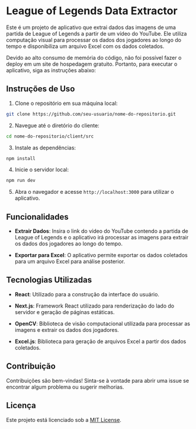 # League of Legends Data Extractor

Este é um projeto de aplicativo que extrai dados das imagens de uma partida de League of Legends a partir de um vídeo do YouTube. Ele utiliza computação visual para processar os dados dos jogadores ao longo do tempo e disponibiliza um arquivo Excel com os dados coletados.

Devido ao alto consumo de memória do código, não foi possível fazer o deploy em um site de hospedagem gratuito. Portanto, para executar o aplicativo, siga as instruções abaixo:

## Instruções de Uso

1. Clone o repositório em sua máquina local:

```bash
git clone https://github.com/seu-usuario/nome-do-repositorio.git
```

2. Navegue até o diretório do cliente:

```bash
cd nome-do-repositorio/client/src
```

3. Instale as dependências:

```bash
npm install
```

4. Inicie o servidor local:

```bash
npm run dev
```

5. Abra o navegador e acesse `http://localhost:3000` para utilizar o aplicativo.

## Funcionalidades

- **Extrair Dados**: Insira o link do vídeo do YouTube contendo a partida de League of Legends e o aplicativo irá processar as imagens para extrair os dados dos jogadores ao longo do tempo.
  
- **Exportar para Excel**: O aplicativo permite exportar os dados coletados para um arquivo Excel para análise posterior.

## Tecnologias Utilizadas

- **React**: Utilizado para a construção da interface do usuário.
  
- **Next.js**: Framework React utilizado para renderização do lado do servidor e geração de páginas estáticas.

- **OpenCV**: Biblioteca de visão computacional utilizada para processar as imagens e extrair os dados dos jogadores.

- **Excel.js**: Biblioteca para geração de arquivos Excel a partir dos dados coletados.

## Contribuição

Contribuições são bem-vindas! Sinta-se à vontade para abrir uma issue se encontrar algum problema ou sugerir melhorias.

## Licença

Este projeto está licenciado sob a [MIT License](LICENSE).